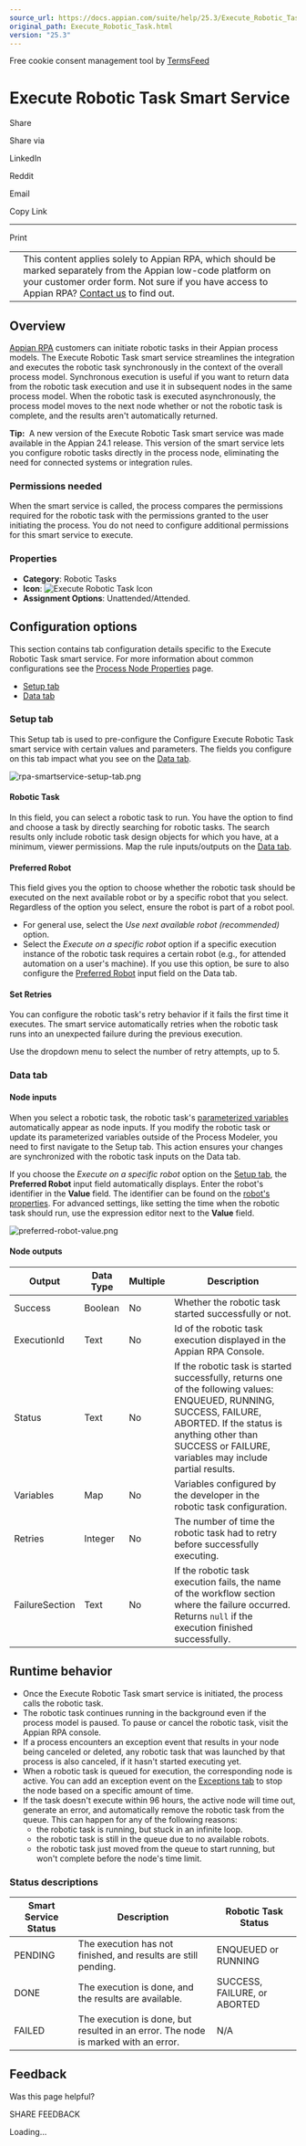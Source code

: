 ```yaml
---
source_url: https://docs.appian.com/suite/help/25.3/Execute_Robotic_Task.html
original_path: Execute_Robotic_Task.html
version: "25.3"
---
```


Free cookie consent management tool by [TermsFeed](https://www.termsfeed.com/)

# Execute Robotic Task Smart Service

Share

Share via

LinkedIn

Reddit

Email

Copy Link

* * *

Print

<table><tbody><tr><td><i class="fa fa-check-square-o" aria-hidden="true"></i></td><td>This content applies solely to Appian RPA, which should be marked separately from the Appian low-code platform on your customer order form. Not sure if you have access to Appian RPA? <a href="https://appian.com/contact-us.html">Contact us</a> to find out.</td></tr></tbody></table>

## Overview

[Appian RPA](rpa-9.17/appian-rpa.html) customers can initiate robotic tasks in their Appian process models. The Execute Robotic Task smart service streamlines the integration and executes the robotic task synchronously in the context of the overall process model. Synchronous execution is useful if you want to return data from the robotic task execution and use it in subsequent nodes in the same process model. When the robotic task is executed asynchronously, the process model moves to the next node whether or not the robotic task is complete, and the results aren't automatically returned.

**Tip:**  A new version of the Execute Robotic Task smart service was made available in the Appian 24.1 release. This version of the smart service lets you configure robotic tasks directly in the process node, eliminating the need for connected systems or integration rules.

### Permissions needed

When the smart service is called, the process compares the permissions required for the robotic task with the permissions granted to the user initiating the process. You do not need to configure additional permissions for this smart service to execute.

### Properties

-   **Category**: Robotic Tasks
-   **Icon**: ![Execute Robotic Task Icon](images/Smart_Service_Icons/Execute_Robotic_Process.png)
-   **Assignment Options**: Unattended/Attended.

## Configuration options

This section contains tab configuration details specific to the Execute Robotic Task smart service. For more information about common configurations see the [Process Node Properties](Process_Node_and_Smart_Service_Properties.html) page.

-   [Setup tab](#setup-tab)
-   [Data tab](#data-tab)

### Setup tab

This Setup tab is used to pre-configure the Configure Execute Robotic Task smart service with certain values and parameters. The fields you configure on this tab impact what you see on the [Data tab](#data-tab).

![rpa-smartservice-setup-tab.png](images/rpa-smartservice-setup-tab.png)

#### Robotic Task

In this field, you can select a robotic task to run. You have the option to find and choose a task by directly searching for robotic tasks. The search results only include robotic task design objects for which you have, at a minimum, viewer permissions. Map the rule inputs/outputs on the [Data tab](#data-tab).

#### Preferred Robot

This field gives you the option to choose whether the robotic task should be executed on the next available robot or by a specific robot that you select. Regardless of the option you select, ensure the robot is part of a robot pool.

-   For general use, select the _Use next available robot (recommended)_ option.
-   Select the _Execute on a specific robot_ option if a specific execution instance of the robotic task requires a certain robot (e.g., for attended automation on a user's machine). If you use this option, be sure to also configure the [Preferred Robot](#node-inputs) input field on the Data tab.

#### Set Retries

You can configure the robotic task's retry behavior if it fails the first time it executes. The smart service automatically retries when the robotic task runs into an unexpected failure during the previous execution.

Use the dropdown menu to select the number of retry attempts, up to 5.

### Data tab

#### Node inputs

When you select a robotic task, the robotic task's [parameterized variables](rpa-9.17/robotic-task-variables.html#using-parameterized-variables) automatically appear as node inputs. If you modify the robotic task or update its parameterized variables outside of the Process Modeler, you need to first navigate to the Setup tab. This action ensures your changes are synchronized with the robotic task inputs on the Data tab.

If you choose the _Execute on a specific robot_ option on the [Setup tab](#setup-tab), the **Preferred Robot** input field automatically displays. Enter the robot's identifier in the **Value** field. The identifier can be found on the [robot's properties](rpa-9.17/manage-robots.html#robot-properties). For advanced settings, like setting the time when the robotic task should run, use the expression editor next to the **Value** field.

![preferred-robot-value.png](images/preferred-robot-value.png)

#### Node outputs

| Output | Data Type | Multiple | Description |
| --- | --- | --- | --- |
| Success | Boolean | No | Whether the robotic task started successfully or not. |
| ExecutionId | Text | No | Id of the robotic task execution displayed in the Appian RPA Console. |
| Status | Text | No | If the robotic task is started successfully, returns one of the following values: ENQUEUED, RUNNING, SUCCESS, FAILURE, ABORTED. If the status is anything other than SUCCESS or FAILURE, variables may include partial results. |
| Variables | Map | No | Variables configured by the developer in the robotic task configuration. |
| Retries | Integer | No | The number of time the robotic task had to retry before successfully executing. |
| FailureSection | Text | No | If the robotic task execution fails, the name of the workflow section where the failure occurred. Returns `null` if the execution finished successfully. |

## Runtime behavior

-   Once the Execute Robotic Task smart service is initiated, the process calls the robotic task.
-   The robotic task continues running in the background even if the process model is paused. To pause or cancel the robotic task, visit the Appian RPA console.
-   If a process encounters an exception event that results in your node being canceled or deleted, any robotic task that was launched by that process is also canceled, if it hasn't started executing yet.
-   When a robotic task is queued for execution, the corresponding node is active. You can add an exception event on the [Exceptions tab](Process_Node_and_Smart_Service_Properties.html#exceptions-tab) to stop the node based on a specific amount of time.
-   If the task doesn't execute within 96 hours, the active node will time out, generate an error, and automatically remove the robotic task from the queue. This can happen for any of the following reasons:
    -   the robotic task is running, but stuck in an infinite loop.
    -   the robotic task is still in the queue due to no available robots.
    -   the robotic task just moved from the queue to start running, but won't complete before the node's time limit.

### Status descriptions

| Smart Service Status | Description | Robotic Task Status |
| --- | --- | --- |
| PENDING | The execution has not finished, and results are still pending. | ENQUEUED or RUNNING |
| DONE | The execution is done, and the results are available. | SUCCESS, FAILURE, or ABORTED |
| FAILED | The execution is done, but resulted in an error. The node is marked with an error. | N/A |

## Feedback

Was this page helpful?

SHARE FEEDBACK

Loading...